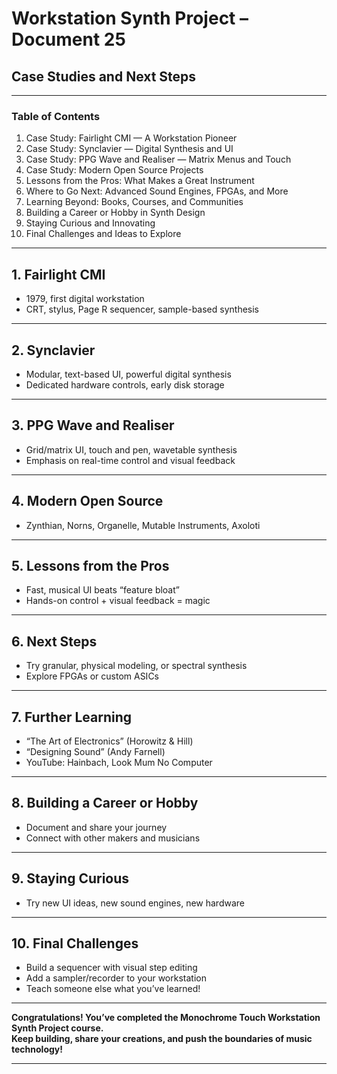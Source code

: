 # Workstation Synth Project – Document 25  
## Case Studies and Next Steps

---

### Table of Contents

1. Case Study: Fairlight CMI — A Workstation Pioneer
2. Case Study: Synclavier — Digital Synthesis and UI
3. Case Study: PPG Wave and Realiser — Matrix Menus and Touch
4. Case Study: Modern Open Source Projects
5. Lessons from the Pros: What Makes a Great Instrument
6. Where to Go Next: Advanced Sound Engines, FPGAs, and More
7. Learning Beyond: Books, Courses, and Communities
8. Building a Career or Hobby in Synth Design
9. Staying Curious and Innovating
10. Final Challenges and Ideas to Explore

---

## 1. Fairlight CMI

- 1979, first digital workstation
- CRT, stylus, Page R sequencer, sample-based synthesis

---

## 2. Synclavier

- Modular, text-based UI, powerful digital synthesis
- Dedicated hardware controls, early disk storage

---

## 3. PPG Wave and Realiser

- Grid/matrix UI, touch and pen, wavetable synthesis
- Emphasis on real-time control and visual feedback

---

## 4. Modern Open Source

- Zynthian, Norns, Organelle, Mutable Instruments, Axoloti

---

## 5. Lessons from the Pros

- Fast, musical UI beats “feature bloat”
- Hands-on control + visual feedback = magic

---

## 6. Next Steps

- Try granular, physical modeling, or spectral synthesis
- Explore FPGAs or custom ASICs

---

## 7. Further Learning

- “The Art of Electronics” (Horowitz & Hill)
- “Designing Sound” (Andy Farnell)
- YouTube: Hainbach, Look Mum No Computer

---

## 8. Building a Career or Hobby

- Document and share your journey
- Connect with other makers and musicians

---

## 9. Staying Curious

- Try new UI ideas, new sound engines, new hardware

---

## 10. Final Challenges

- Build a sequencer with visual step editing
- Add a sampler/recorder to your workstation
- Teach someone else what you’ve learned!

---

**Congratulations! You’ve completed the Monochrome Touch Workstation Synth Project course.  
Keep building, share your creations, and push the boundaries of music technology!**

---
